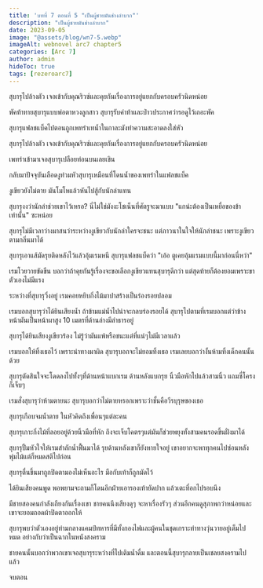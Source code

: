 ```yaml
---
title: 'บทที่ 7 ตอนที่ 5 "เป็นผู้ชายมันช่างลำบาก"'
description: "เป็นผู้ชายมันช่างลำบาก"
date: 2023-09-05
image: "@assets/blog/wn7-5.webp"
imageAlt: webnovel arc7 chapter5
categories: [Arc 7]
author: admin
hideToc: true
tags: [rezeroarc7]
---
```


สุบารุไปล้างตัว เจอเข้ากับคุณริวซ์และคุยกันเรื่องการอยู่แยกกับครอบครัวนิดหน่อย

พัคท้าทายสุบารุแบบพ่อตาหวงลูกสาว สุบารุรับคำท้าและป่าวประกาศว่ารอดูไว้เถอะพัค

สุบารุแฟลชแบ็คไปตอนถูกเพทร่าเทน้ำในกาละมังทำความสะอาดลงใส่หัว

สุบารุไปล้างตัว เจอเข้ากับคุณริวซ์และคุยกันเรื่องการอยู่แยกกับครอบครัวนิดหน่อย

เพทร่าเข้ามาเจอสุบารุเปลือยท่อนบนเลยเขิน

กลับมาปัจจุบันเลือดงูท่วมหัวสุบารุเหมือนที่โดนน้ำของเพทร่าในแฟลชแบ็ค

งูเขียวยังไม่ตาย มันโมโหแล้วหันไปสู้กับนักล่าแทน

สุบารุงงว่านักล่าช่วยเขาไว้เหรอ? นี่ไม่ใช่มังงะโชเน็นที่ศัตรูจะมาแบบ "แกน่ะต้องเป็นเหยื่อของข้าเท่านั้น" ซะหน่อย

สุบารุไม่มีเวลาว่างมาสนว่าระหว่างงูเขียวกับนักล่าใครจะชนะ แต่ภาวนาในใจให้นักล่าชนะ เพราะงูเขียวตามกลิ่นมาได้

สุบารุเอาแส้มัดรุยติดหลังไว้แล้วอุ้มเรมหนี สุบารุแฟลชแบ็คว่า "เอ้อ ตูเคยอุ้มแรมแบบนี้มาก่อนนี่หว่า"

เรมโวยวายขัดขืน บอกว่าถ้าคุยกันรู้เรื่องจะขอเลือกงูเขียวแทนสุบารุดีกว่า แต่สุดท้ายก็ต้องยอมเพราะขาตัวเองไม่มีแรง

ระหว่างที่สุบารุวิ่งอยู่ เรมคอยหยิบกิ่งไม้มาปาสร้างเป็นร่องรอยปลอม

เรมบอกสุบารุว่าได้ยินเสียงน้ำ ถ้าข้ามแม่น้ำไปน่าจะกลบร่องรอยได้ สุบารุไปตามที่เรมบอกแต่ว่าข้างหน้ามันเป็นหน้าผาสูง 10 เมตรที่ด้านล่างมีลำธารอยู่

สุบารุได้ยินเสียงงูเขียวร้อง ไม่รู้ว่ามันแพ้หรือชนะแต่ที่แน่ๆไม่มีเวลาแล้ว

เรมบอกให้ทิ้งเธอไว้ เพราะนำทางมาผิด สุบารุบอกจะไม่ยอมทิ้งเธอ เรมเลยบอกว่างั้นห้ามทิ้งเด็กคนนั้นด้วย

สุบารุตัดสินใจจะโดดลงไปทั้งๆที่ด้านหน้าแบกเรม ด้านหลังแบกรุย นิ้วมือหักไปแล้วสามนิ้ว แถมซี่โครงก็เจ็บๆ

เรมสั่งสุบารุว่าห้ามตายนะ สุบารุบอกว่าไม่ตายหรอกเพราะว่าชั้นคือวีรบุรุษของเธอ

สุบารุเกือบจมน้ำตาย ในหัวคิดถึงเพื่อนๆแต่ละคน

สุบารุเกาะกิ่งไม้ที่ลอยอยู่ด้วยนิ้วมือที่หัก ถึงจะเจ็บโคตรๆแต่มันก็ช่วยพยุงทั้งสามคนรอดขึ้นฝั่งมาได้

สุบารุปั้มหัวใจให้เรมสำลักน้ำฟื้นมาได้ รุยด้านหลังเขาก็ยังหายใจอยู่ เขาอยากจะพาทุกคนไปซ่อนหลังพุ่มไม้แต่ก็หมดสติไปก่อน

สุบารุตื่นขึ้นมาถูกปิดตามองไม่เห็นอะไร มือกับเท้าก็ถูกมัดไว้

ได้ยินเสียงคนพูด พอพยามจะถามก็โดนอีกฝ่ายเอารองเท้ายัดปาก แล้วเตะที่อกไปรอบนึง

มีชายสองคนกำลังเถียงกันเรื่องเขา ชายคนนึงเสียงดุๆ จะหาเรื่องรัวๆ ส่วนอีกคนดูสุภาพกว่าหน่อยและเขาจะยอมถอดผ้าปิดตาออกให้

สุบารุพบว่าตัวเองอยู่ท่ามกลางแคมป์ทหารที่มีทั้งกองไฟและผู้คนในชุดเกราะท่าทางวุ่นวายอยู่เต็มไปหมด อย่างกับว่าเป็นฉากในหนังสงคราม

ชายคนนั้นบอกว่าพวกเขาเจอสุบารุระหว่างที่ไปเติมน้ำดื่ม และตอนนี้สุบารุกลายเป็นเชลยสงครามไปแล้ว

จบตอน

